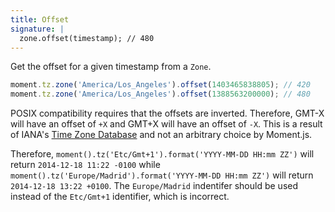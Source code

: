 ```yaml
---
title: Offset
signature: |
  zone.offset(timestamp); // 480
---
```


Get the offset for a given timestamp from a `Zone`.

```js
moment.tz.zone('America/Los_Angeles').offset(1403465838805); // 420
moment.tz.zone('America/Los_Angeles').offset(1388563200000); // 480
```

POSIX compatibility requires that the offsets are inverted. Therefore, GMT-X will have an offset of `+X` and GMT+X will have an offset of `-X`. This is a result of IANA's [Time Zone Database](https://www.iana.org/time-zones) and not an arbitrary choice by Moment.js.

Therefore, `moment().tz('Etc/Gmt+1').format('YYYY-MM-DD HH:mm ZZ')` will return `2014-12-18 11:22 -0100` while `moment().tz('Europe/Madrid').format('YYYY-MM-DD HH:mm ZZ')` will return `2014-12-18 13:22 +0100`. The `Europe/Madrid` indentifer should be used instead of the `Etc/Gmt+1` identifier, which is incorrect.
